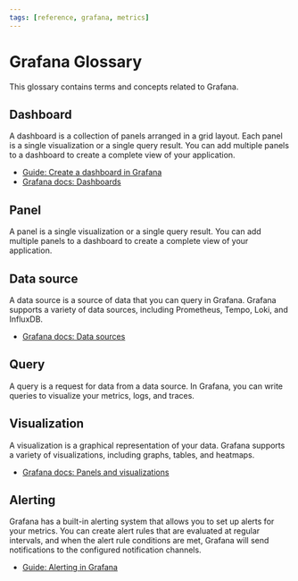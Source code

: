 ```yaml
---
tags: [reference, grafana, metrics]
---
```


# Grafana Glossary

This glossary contains terms and concepts related to Grafana.

## Dashboard

A dashboard is a collection of panels arranged in a grid layout. Each panel is a single visualization or a single query result. You can add multiple panels to a dashboard to create a complete view of your application.

* [Guide: Create a dashboard in Grafana](../how-to/dashboard.md)
* [Grafana docs: Dashboards](https://grafana.com/docs/grafana/latest/dashboards/)

## Panel

A panel is a single visualization or a single query result. You can add multiple panels to a dashboard to create a complete view of your application.


## Data source

A data source is a source of data that you can query in Grafana. Grafana supports a variety of data sources, including Prometheus, Tempo, Loki, and InfluxDB.

* [Grafana docs: Data sources](https://grafana.com/docs/grafana/latest/datasources/)

## Query

A query is a request for data from a data source. In Grafana, you can write queries to visualize your metrics, logs, and traces.

## Visualization

A visualization is a graphical representation of your data. Grafana supports a variety of visualizations, including graphs, tables, and heatmaps.

* [Grafana docs: Panels and visualizations](https://grafana.com/docs/grafana/latest/panels-visualizations/)

## Alerting

Grafana has a built-in alerting system that allows you to set up alerts for your metrics. You can create alert rules that are evaluated at regular intervals, and when the alert rule conditions are met, Grafana will send notifications to the configured notification channels.

* [Guide: Alerting in Grafana](../../alerting/how-to/grafana.md)
